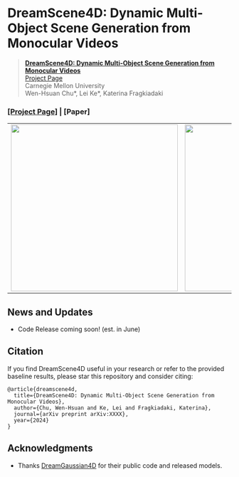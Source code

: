 # DreamScene4D: Dynamic Multi-Object Scene Generation from Monocular Videos


> [**DreamScene4D: Dynamic Multi-Object Scene Generation from Monocular Videos**](https://dreamscene4d.github.io/)           
> [Project Page](https://dreamscene4d.github.io/)           
> Carnegie Mellon University   
> Wen-Hsuan Chu*, Lei Ke*, Katerina Fragkiadaki    

### [**[Project Page]**](https://dreamscene4d.github.io/) **|** **[Paper]**

<table>
  <tr>
    <td><img src="demo-1.gif" width="375"></td>
    <td><img src="demo-2.gif" width="375"></td>
  </tr>
</table>

News and Updates
-----------------
- Code Release coming soon! (est. in June)

Citation
---------------
If you find DreamScene4D useful in your research or refer to the provided baseline results, please star this repository and consider citing:
```
@article{dreamscene4d,
  title={DreamScene4D: Dynamic Multi-Object Scene Generation from Monocular Videos},
  author={Chu, Wen-Hsuan and Ke, Lei and Fragkiadaki, Katerina},
  journal={arXiv preprint arXiv:XXXX},
  year={2024}
}
```

## Acknowledgments
- Thanks [DreamGaussian4D](https://jiawei-ren.github.io/projects/dreamgaussian4d/) for their public code and released models.
